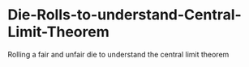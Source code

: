 # Die-Rolls-to-understand-Central-Limit-Theorem
Rolling a fair and unfair die to understand the central limit theorem
